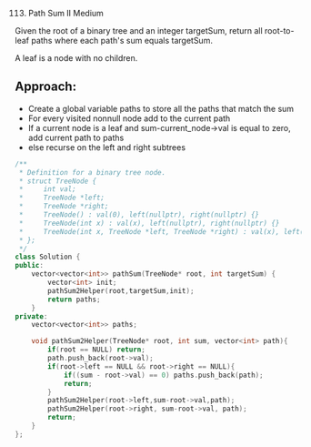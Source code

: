 113. Path Sum II
Medium

Given the root of a binary tree and an integer targetSum, return all root-to-leaf paths where each path's sum equals targetSum.

A leaf is a node with no children.

## Approach: 
* Create a global variable paths to store all the paths that match the sum
* For every visited nonnull node add to the current path
* If a current node is a leaf and sum-current_node->val is equal to zero, add current path to paths
* else recurse on the left and right subtrees

```cpp
/**
 * Definition for a binary tree node.
 * struct TreeNode {
 *     int val;
 *     TreeNode *left;
 *     TreeNode *right;
 *     TreeNode() : val(0), left(nullptr), right(nullptr) {}
 *     TreeNode(int x) : val(x), left(nullptr), right(nullptr) {}
 *     TreeNode(int x, TreeNode *left, TreeNode *right) : val(x), left(left), right(right) {}
 * };
 */
class Solution {
public:
    vector<vector<int>> pathSum(TreeNode* root, int targetSum) {
        vector<int> init;
        pathSum2Helper(root,targetSum,init);
        return paths;
    }
private:
    vector<vector<int>> paths;

    void pathSum2Helper(TreeNode* root, int sum, vector<int> path){
        if(root == NULL) return;
        path.push_back(root->val);
        if(root->left == NULL && root->right == NULL){
            if((sum - root->val) == 0) paths.push_back(path);
            return;
        }
        pathSum2Helper(root->left,sum-root->val,path);
        pathSum2Helper(root->right, sum-root->val, path);
        return;
    }
};
```